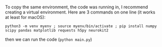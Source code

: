 To copy the same environment, the code was running in, I recommend creating a virtual environment. Here are 3 commands on one line (it works at least for macOS):

```python3 -m venv myenv ; source myenv/bin/activate ; pip install numpy scipy pandas matplotlib requests h5py neurokit2```

then we can run the code (```python main.py```)

